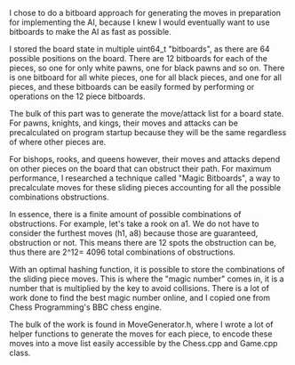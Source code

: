 I chose to do a bitboard approach for generating the moves in preparation for implementing the AI, because I knew I would eventually want to use bitboards to make the AI as fast as possible. 

I stored the board state in multiple uint64_t "bitboards", as there are 64 possible positions on the board. There are 12 bitboards for each of the pieces, so one for only white pawns, one for black pawns and so on. There is one bitboard for all white pieces, one for all black pieces, and one for all pieces, and these bitboards can be easily formed by performing or operations on the 12 piece bitboards.

The bulk of this part was to generate the move/attack list for a board state. For pawns, knights, and kings, their moves and attacks can be precalculated on program startup because they will be the same regardless of where other pieces are.

For bishops, rooks, and queens however, their moves and attacks depend on other pieces on the board that can obstruct their path. For maximum performance, I researched a technique called "Magic Bitboards", a way to precalculate moves for these sliding pieces accounting for all the possible combinations obstructions.

In essence, there is a finite amount of possible combinations of obstructions. For example, let's take a rook on a1. We do not have to consider the furthest moves (h1, a8) because those are guaranteed, obstruction or not. This means there are 12 spots the obstruction can be, thus there are 2^12= 4096 total combinations of obstructions.

With an optimal hashing function, it is possible to store the combinations of the sliding piece moves. This is where the "magic number" comes in, it is a number that is multiplied by the key to avoid collisions. There is a lot of work done to find the best magic number online, and I copied one from Chess Programming's BBC chess engine.

The bulk of the work is found in MoveGenerator.h, where I wrote a lot of helper functions to generate the moves for each piece, to encode these moves into a move list easily accessible by the Chess.cpp and Game.cpp class. 
